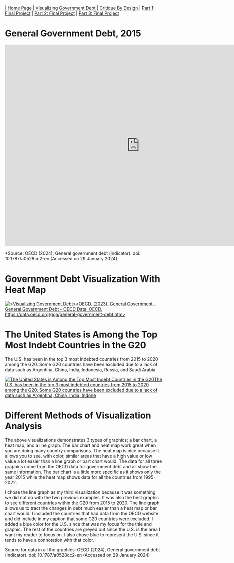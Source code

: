 | [Home Page](https://nataliah24.github.io/Hernandez-Berrios-Portfolio/) | [Visualizing Government Debt](datavisualization.md) | [Critique By Design](critiquebydesign.md) | [Part 1: Final Project](Part1FinalProject.md) | [Part 2: Final Project](Part2FinalProject.md) | [Part 3: Final Project](Part3FinalProject.md) 

# General Government Debt, 2015
<iframe src="https://data.oecd.org/chart/7kig" width="860" height="645" style="border: 0" mozallowfullscreen="true" webkitallowfullscreen="true" allowfullscreen="true">OECD Chart: General government debt, Total, % of GDP, Annual, 2015</iframe>

*Source: OECD (2024), General government debt (indicator). doi: 10.1787/a0528cc2-en (Accessed on 29 January 2024)
# Government Debt Visualization With Heat Map
<div class='tableauPlaceholder' id='viz1706396552901' style='position: relative'><noscript><a href='#'><img alt='&lt;Visualizing Government Debt&gt;&lt;OECD. (2023). General Government - General Government Debt - OECD Data. OECD. https:&#47;&#47;data.oecd.org&#47;gga&#47;general-government-debt.htm&gt; 'src='https:&#47;&#47;public.tableau.com&#47;static&#47;images&#47;Vi&#47;VisualizingGovernmentDebt&#47;Sheet1&#47;1_rss.png' style='border: none' /></a></noscript><object class='tableauViz'  style='display:none;'><param name='host_url' value='https%3A%2F%2Fpublic.tableau.com%2F' /> <param name='embed_code_version' value='3' /> <param name='site_root' value='' /><param name='name' value='VisualizingGovernmentDebt&#47;Sheet1' /><param name='tabs' value='no' /><param name='toolbar' value='yes' /><param name='static_image' value='https:&#47;&#47;public.tableau.com&#47;static&#47;images&#47;Vi&#47;VisualizingGovernmentDebt&#47;Sheet1&#47;1.png' /> <param name='animate_transition' value='yes' /><param name='display_static_image' value='yes' /><param name='display_spinner' value='yes' /><param name='display_overlay' value='yes' /><param name='display_count' value='yes' /><param name='language' value='en-US' /></object></div><script type='text/javascript'>var divElement = document.getElementById('viz1706396552901');var vizElement = divElement.getElementsByTagName('object')[0];          vizElement.style.width='100%';vizElement.style.height=(divElement.offsetWidth*0.75)+'px';var scriptElement = document.createElement('script');                  scriptElement.src = 'https://public.tableau.com/javascripts/api/viz_v1.js';vizElement.parentNode.insertBefore(scriptElement, vizElement);</script>

# The United States is Among the Top Most Indebt Countries in the G20
The U.S. has been in the top 3 most indebted countries from 2015 to 2020 among the G20. Some G20 countries have been excluded due to a lack of data such as Argentina, China, India, Indonesia, Russia, and Saudi Arabia.

<div class='tableauPlaceholder' id='viz1706400563433' style='position: relative'><noscript><a href='#'><img alt='The United States is Among the Top Most Indebt Countries in the G20The U.S. has been in the top 3 most indebted countries from 2015 to 2020 among the G20. Some G20 countries have been excluded due to a lack of data such as Argentina, China, India, Indone 'src='https:&#47;&#47;public.tableau.com&#47;static&#47;images&#47;Th&#47;TheUSisAmongtheTopMostIndebtCountriesintheG20&#47;Sheet2&#47;1_rss.png' style='border: none' /></a></noscript><object class='tableauViz'  style='display:none;'><param name='host_url' value='https%3A%2F%2Fpublic.tableau.com%2F' /> <param name='embed_code_version' value='3' /> <param name='site_root' value='' /><param name='name' value='TheUSisAmongtheTopMostIndebtCountriesintheG20&#47;Sheet2' /><param name='tabs' value='no' /><param name='toolbar' value='yes' /><param name='static_image'value='https:&#47;&#47;public.tableau.com&#47;static&#47;images&#47;Th&#47;TheUSisAmongtheTopMostIndebtCountriesintheG20&#47;Sheet2&#47;1.png' /> <param name='animate_transition' value='yes' /><param name='display_static_image' value='yes' /><param name='display_spinner' value='yes' /<paramname='display_overlay' value='yes' /><param name='display_count' value='yes' /><param name='language' value='en-US' /></object></div><script type='text/javascript'>var divElement = document.getElementById('viz1706400563433');var vizElement = divElement.getElementsByTagName('object')[0];                    vizElement.style.width='100%';vizElement.style.height=(divElement.offsetWidth*0.75)+'px';var scriptElement = document.createElement('script');                    scriptElement.src = 'https://public.tableau.com/javascripts/api/viz_v1.js';vizElement.parentNode.insertBefore(scriptElement, vizElement);</script>

# Different Methods of Visualization Analysis

The above visualizations demonstrates 3 types of graphics; a bar chart, a heat map, and a line graph. The bar chart and heat map work great when you are doing many country comparisons. The heat map is nice because it allows you to see, with color, similar areas that have a high value or low value a lot easier than a line graph or bart chart would. The data for all three graphics come from the OECD data for government debt and all show the same information. The bar chart is a little more specific as it shows only the year 2015 while the heat map shows data for all the countries from 1995-2022. 

I chose the line graph as my third visualization because it was something we did not do with the two previous examples. It was also the best graphic to see different countries within the G20 from 2015 to 2020. The line graph allows us to tract the changes in debt much easier than a heat map or bar chart would. I included the countries that had data from the OECD website and did include in my caption that some G20 countries were excluded. I added a blue color for the U.S. since that was my focus for the title and graphic. The rest of the countries are greyed out since the U.S. is the area I want my reader to focus on. I also chose blue to represent the U.S. since it tends to have a connotation with that color. 

Source for data in all the graphics:
OECD (2024), General government debt (indicator). doi: 10.1787/a0528cc2-en (Accessed on 29 January 2024)






